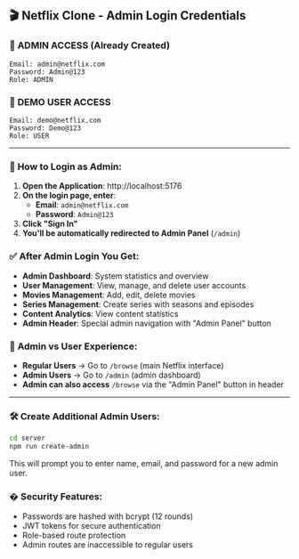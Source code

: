 ## 🎬 Netflix Clone - Admin Login Credentials

### 🔑 **ADMIN ACCESS (Already Created)**
```
Email: admin@netflix.com
Password: Admin@123
Role: ADMIN
```

### 👤 **DEMO USER ACCESS**
```
Email: demo@netflix.com  
Password: Demo@123
Role: USER
```

---

### 🚀 **How to Login as Admin:**

1. **Open the Application**: http://localhost:5176
2. **On the login page, enter**:
   - **Email**: `admin@netflix.com`
   - **Password**: `Admin@123`
3. **Click "Sign In"**
4. **You'll be automatically redirected to Admin Panel** (`/admin`)

### ✅ **After Admin Login You Get:**
- **Admin Dashboard**: System statistics and overview
- **User Management**: View, manage, and delete user accounts
- **Movies Management**: Add, edit, delete movies
- **Series Management**: Create series with seasons and episodes
- **Content Analytics**: View content statistics
- **Admin Header**: Special admin navigation with "Admin Panel" button

### 🎯 **Admin vs User Experience:**
- **Regular Users** → Go to `/browse` (main Netflix interface)
- **Admin Users** → Go to `/admin` (admin dashboard)
- **Admin can also access** `/browse` via the "Admin Panel" button in header

---

### 🛠️ **Create Additional Admin Users:**
```bash
cd server
npm run create-admin
```
This will prompt you to enter name, email, and password for a new admin user.

### � **Security Features:**
- Passwords are hashed with bcrypt (12 rounds)
- JWT tokens for secure authentication
- Role-based route protection
- Admin routes are inaccessible to regular users
